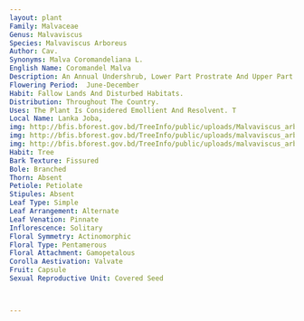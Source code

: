 ```yaml
---
layout: plant
Family: Malvaceae
Genus: Malvaviscus
Species: Malvaviscus Arboreus
Author: Cav.
Synonyms: Malva Coromandeliana L.
English Name: Coromandel Malva
Description: An Annual Undershrub, Lower Part Prostrate And Upper Part Erect, Up To 1 M High, With Branched Taproot And Herbaceous, Branched, Cylindrical Stem. Stem, Petioles, Veins And Pedicels With 4-armed, Adpressed Stellate Hairs Of Which Two Arms Pointing Upwards And Two Arms Downwards. Leaves With Petioles 0.5-4.0 Cm Long (up To Half The Length Of Lamina), Lamina 1-8 Ã— 0.5-4.0 Cm, Ovate-oblong, Sometimes Lanceolate Or Elliptic, Base Cuneate, Obtuse Or Rounded, Acute To Obtuse, Coarsely Serrate To Dentate, 5-nerved At The Base, Upper Surface With Adpressed Simple Hairs And Lower Surface With Adpressed Stellate Hairs, Stipules Linear To Lanceolae, 5-10 Ã— 1.5 Mm, Entire Or Slightly Serrated With Strigose Hairs. Flowers Axillary, Solitary Or In Terminal Clusters Of 2-4, Pedicels 2-7 Mm Long, Accrescent Up To 10 Mm. Epicalyx Segments 3.0-7.5 Ã— 0.5-1.0 Mm, Linear To Lanceolate, Acute, Densely Strigose Hairy. Calyx 5-10 Mm Long, Campanulate, 5-lobed, Fused Below The Middle, Lobes 3-5 Mm Long, Deltoid To Ovate, Acuminate, Slightly Accrescent, 4-armed, Stellate Hairy Outside, Margin With Stiff Simple Hairs, Upper Free Portion Inside Stellately Hairy, And The Lower Portion Ensheathing The Schizocarp, Glabrous. Corolla 1.5-2.0 Cm Across, Yellow, Petals 5, 7-10 Ã— 4-6 Mm, Obliquely Obovate, Apex Rounded Or Emarginate, Ciliate. Staminal Column 2-3 Mm Long, Conical, Glabrous, Antheriferous At The Apex Without Any Sterile Teeth. Fruit A Discoid Schizocarp, Apex Depressed, With A Minute Central Beak, Mericarps 10-13, 2-3 Mm Long, Inner Edge At The Top With A 1.0-1.5 Mm Long Awn And With 2 Awns 0.5-0.7 Mm Each On The Outer Edge, At The Top Pointing Outwards, Dorsal Surface Of The Upper Half With Erect Simple Hairs, Lower Half With Minute Stellate Hairs Or Glabrous, Laterally With Prominent Radial Veins. SeedsC 1-5 Mm Across, Glabrous, Brownish-black.
Flowering Period:  June-December
Habit: Fallow Lands And Disturbed Habitats.
Distribution: Throughout The Country.
Uses: The Plant Is Considered Emollient And Resolvent. T
Local Name: Lanka Joba, 
img: http://bfis.bforest.gov.bd/TreeInfo/public/uploads/Malvaviscus_arboreus2.jpg
img: http://bfis.bforest.gov.bd/TreeInfo/public/uploads/malvaviscus_arboreus.jpg
img: http://bfis.bforest.gov.bd/TreeInfo/public/uploads/malvaviscus_arboreus1.jpg
Habit: Tree
Bark Texture: Fissured
Bole: Branched
Thorn: Absent
Petiole: Petiolate
Stipules: Absent
Leaf Type: Simple
Leaf Arrangement: Alternate
Leaf Venation: Pinnate
Inflorescence: Solitary
Floral Symmetry: Actinomorphic
Floral Type: Pentamerous
Floral Attachment: Gamopetalous
Corolla Aestivation: Valvate
Fruit: Capsule
Sexual Reproductive Unit: Covered Seed



---
```



